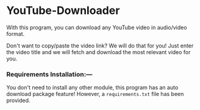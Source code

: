 # YouTube-Downloader

With this program, you can download any YouTube video in audio/video format.

Don't want to copy/paste the video link? We will do that for you!
Just enter the video title and we will fetch and download the most relevant video for you.

### Requirements Installation:—
You don't need to install any other module, this program has an auto download package feature!
However, a `requirements.txt` file has been provided.
